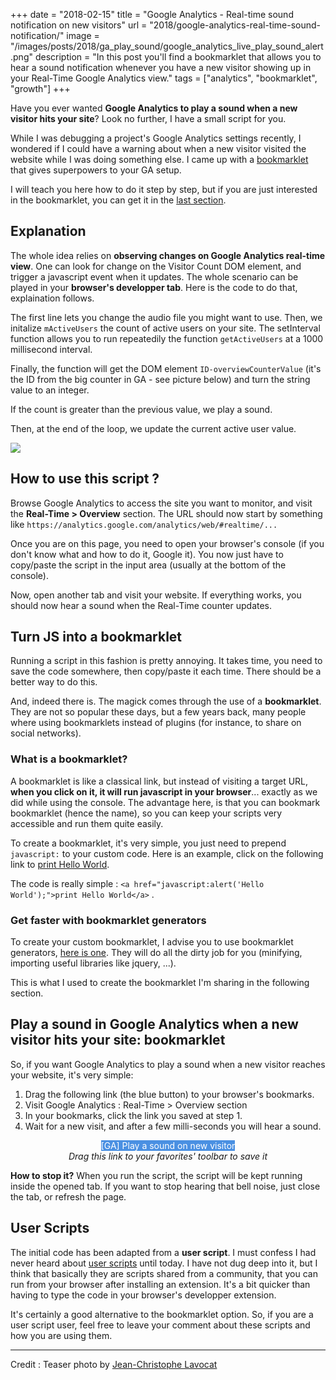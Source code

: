 +++
date = "2018-02-15"
title = "Google Analytics - Real-time sound notification on new visitors"
url = "2018/google-analytics-real-time-sound-notification/"
image = "/images/posts/2018/ga_play_sound/google_analytics_live_play_sound_alert.png"
description = "In this post you'll find a bookmarklet that allows you to hear a sound notification whenever you have a new visitor showing up in your Real-Time Google Analytics view."
tags = ["analytics", "bookmarklet", "growth"]
+++

Have you ever wanted **Google Analytics to play a sound when a new visitor hits your site**? Look no further, I have a small script for you.

While I was debugging a project's Google Analytics settings recently, I wondered if I could have a warning about when a new visitor visited the website while I was doing something else. I came up with a [bookmarklet](https://en.wikipedia.org/wiki/Bookmarklet) that gives superpowers to your GA setup.

I will teach you here how to do it step by step, but if you are just interested in the bookmarklet, you can get it in the [last section](#play-a-sound-in-google-analytics-when-a-new-visitor-hits-your-site-bookmarklet).



## Explanation

The whole idea relies on **observing changes on Google Analytics real-time view**. One can look for change on the Visitor Count DOM element, and trigger a javascript event when it updates. The whole scenario can be played in your **browser's developper tab**. Here is the code to do that, explaination follows.

<script src="https://gist.github.com/tanzaho/5fbac33b9bb58251b2bfa96f04be811f.js"></script>

The first line lets you change the audio file you might want to use.
Then, we initalize `mActiveUsers` the count of active users on your site.
The setInterval function allows you to run repeatedily the function `getActiveUsers` at a 1000 millisecond interval.

Finally, the function will get the DOM element `ID-overviewCounterValue` (it's the ID from the big counter in GA - see picture below) and turn the string value to an integer.

If the count is greater than the previous value, we play a sound.

Then, at the end of the loop, we update the current active user value.

<img src="/images/posts/2018/ga_play_sound/google_analytics_real_time_div_id.png" />


## How to use this script ?

Browse Google Analytics to access the site you want to monitor, and visit the **Real-Time > Overview** section. The URL should now start by something like `https://analytics.google.com/analytics/web/#realtime/...`

Once you are on this page, you need to open your browser's console (if you don't know what and how to do it, Google it). You now just have to copy/paste the script in the input area (usually at the bottom of the console).

Now, open another tab and visit your website. If everything works, you should now hear a sound when the Real-Time counter updates.


## Turn JS into a bookmarklet

Running a script in this fashion is pretty annoying. It takes time, you need to save the code somewhere, then copy/paste it each time. There should be a better way to do this.

And, indeed there is. The magick comes through the use of a **bookmarklet**. They are not so popular these days, but a few years back, many people where using bookmarklets instead of plugins (for instance, to share on social networks).

### What is a bookmarklet?

A bookmarklet is like a classical link, but instead of visiting a target URL, **when you click on it, it will run javascript in your browser**... exactly as we did while using the console. The advantage here, is that you can bookmark bookmarklet (hence the name), so you can keep your scripts very accessible and run them quite easily.

To create a bookmarklet, it's very simple, you just need to prepend `javascript:` to your custom code. Here is an example, click on the following link to <a href="javascript:alert('Hello World');">print Hello World</a>.

The code is really simple : ```<a href="javascript:alert('Hello World');">print Hello World</a>``` .

### Get faster with bookmarklet generators

To create your custom bookmarklet, I advise you to use bookmarklet generators, [here is one](https://mrcoles.com/bookmarklet/). They will do all the dirty job for you (minifying, importing useful libraries like jquery, ...).

This is what I used to create the bookmarklet I'm sharing in the following section.

## Play a sound in Google Analytics when a new visitor hits your site: bookmarklet

So, if you want Google Analytics to play a sound when a new visitor reaches your website, it's very simple:

1. Drag the following link (the blue button) to your browser's bookmarks.
2. Visit Google Analytics : Real-Time > Overview section
3. In your bookmarks, click the link you saved at step 1.
4. Wait for a new visit, and after a few milli-seconds you will hear a sound.

<center><div ><a class="menu-button" href="javascript:(function()%7Bvar%20url%3D%20%5B%22https%22%2C%20%22%3A%2F%2Fsoundbible%22%2C%20%22.com%2Fgrab.php%3Fid%3D1446%26type%3Dmp3%22%5D.join(%22%22)%3BmCoinSound%20%3D%20new%20Audio(url)%3BmActiveUsers%20%3D%200%3BsetInterval(getActiveUsers%2C%201)%3Bfunction%20getActiveUsers()%7Bvar%20count%20%3D%20parseInt(document.getElementById(%22ID-overviewCounterValue%22).innerText)%3Bif(count%20%3E%20mActiveUsers)%7BmCoinSound.play()%3B%7DmActiveUsers%20%3D%20count%3B%7D%7D)()" style="text-decoration: none; display:inline-block; float:none; background-color: #4A90E2; color: #fff">[GA] Play a sound on new visitor</a></div></center>
<center><i>Drag this link to your favorites' toolbar to save it</i></center>

**How to stop it?**
When you run the script, the script will be kept running inside the opened tab. If you want to stop hearing that bell noise, just close the tab, or refresh the page.

## User Scripts

The initial code has been adapted from a **user script**. I must confess I had never heard about [user scripts](https://greasyfork.org/en) until today. I have not dug deep into it, but I think that basically they are scripts shared from a community, that you can run from your browser after installing an extension. It's a bit quicker than having to type the code in your browser's developper extension.

It's certainly a good alternative to the bookmarklet option. So, if you are a user script user, feel free to leave your comment about these scripts and how you are using them.




---

Credit : Teaser photo by [Jean-Christophe Lavocat](https://jice.lavocat.name)
